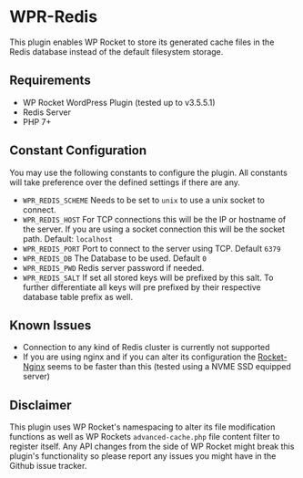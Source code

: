 # WPR-Redis
This plugin enables WP Rocket to store its generated cache files in the Redis database instead of the default filesystem storage.

## Requirements ##
* WP Rocket WordPress Plugin (tested up to v3.5.5.1)
* Redis Server
* PHP 7+

## Constant Configuration ##
You may use the following constants to configure the plugin. All constants will take preference over the defined settings if there are any.

* `WPR_REDIS_SCHEME` Needs to be set to `unix` to use a unix socket to connect.
* `WPR_REDIS_HOST` For TCP connections this will be the IP or hostname of the server. If you are using a socket connection this will be the socket path. Default: `localhost`
* `WPR_REDIS_PORT` Port to connect to the server using TCP. Default `6379`
* `WPR_REDIS_DB` The Database to be used. Default `0`
* `WPR_REDIS_PWD` Redis server password if needed.
* `WPR_REDIS_SALT` If set all stored keys will be prefixed by this salt. To further differentiate all keys will pre prefixed by their respective database table prefix as well.

## Known Issues ##
* Connection to any kind of Redis cluster is currently not supported
* If you are using nginx and if you can alter its configuration the [Rocket-Nginx](https://github.com/SatelliteWP/rocket-nginx) seems to be faster than this (tested using a NVME SSD equipped server)

## Disclaimer ##
This plugin uses WP Rocket's namespacing to alter its file modification functions as well as WP Rockets `advanced-cache.php` file content filter to register itself. Any API changes from the side of WP Rocket might break this plugin's functionality so please report any issues you might have in the Github issue tracker.
